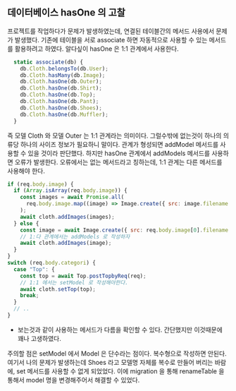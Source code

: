 ## 데이터베이스 hasOne 의 고찰

<p>프로젝트를 작업하다가 문제가 발생하였는데, 연결된 테이블간의 메서드 사용에서 문제가 발생했다. 기존에 테이블을 서로 associate 하면 자동적으로 사용할 수 있는 메서드를 활용하려고 하였다. 알다싶이 hasOne 은 1:1 관계에서 사용한다.</p>

```js
  static associate(db) {
    db.Cloth.belongsTo(db.User);
    db.Cloth.hasMany(db.Image);
    db.Cloth.hasOne(db.Outer);
    db.Cloth.hasOne(db.Shirt);
    db.Cloth.hasOne(db.Top);
    db.Cloth.hasOne(db.Pant);
    db.Cloth.hasOne(db.Shoes);
    db.Cloth.hasOne(db.Muffler);
  }

```

<p>즉 모델 Cloth 와 모델 Outer 는 1:1 관계라는 의미이다. 그럴수밖에 없는것이 하나의 의류당 하나의 사이즈 정보가 필요하니 말이다. 관계가 형성되면 addModel 메서드를 사용할 수 있을 것이라 판단했다. 하지만 hasOne 관계에서 addModels 메서드를 사용하면 오류가 발생한다. 오류에서는 없는 메서드라고 칭하는데, 1:1 관계는 다른 메서드를 사용해야 한다.</p>

```js
if (req.body.image) {
  if (Array.isArray(req.body.image)) {
    const images = await Promise.all(
      req.body.image.map((image) => Image.create({ src: image.filename }))
    );
    await cloth.addImages(images);
  } else {
    const image = await Image.create({ src: req.body.image[0].filename });
    // 1:다 관계에서는 addModels 로 작성하자
    await cloth.addImages(image);
  }
}
switch (req.body.categori) {
  case "Top": {
    const top = await Top.postTopbyReq(req);
    // 1:1 에서는 setModel 로 작성해야한다.
    await cloth.setTop(top);
    break;
  }
  // ..
}
```

- 보는것과 같이 사용하는 메서드가 다름을 확인할 수 있다. 간단했지만 이것때문에 꽤나 고생하였다.

<p>주의할 점은 setModel 에서 Model 은 단수라는 점이다. 복수형으로 작성하면 안된다. 여기서 나의 문제가 발생하는데 Shoes 라고 모델명 자체를 복수로 만들어 버리는 바람에, set 메서드를 사용할 수 없게 되었었다. 이에 migration 을 통해 renameTable 을 통해서 model 명을 변경해주어서 해결할 수 있었다.</p>
